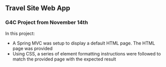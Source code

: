 ## Travel Site Web App

### G4C Project from November 14th

In this project:

* A Spring MVC was setup to display a default HTML page. The HTML page was provided
* Using CSS, a series of element formatting instructions were followed to match the provided page with the expected result

